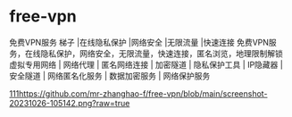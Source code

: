 # free-vpn
免费VPN服务 梯子 |在线隐私保护 |网络安全 |无限流量 |快速连接 免费VPN服务，在线隐私保护，网络安全，无限流量，快速连接，匿名浏览，地理限制解锁 虚拟专用网络 | 网络代理 | 匿名网络连接 | 加密隧道 | 隐私保护工具 | IP隐藏器 | 安全隧道 | 网络匿名化服务 | 数据加密服务 | 网络保护服务

[111](https://github.com/mr-zhanghao-f/free-vpn/blob/main/screenshot-20231026-105142.png?raw=true)https://github.com/mr-zhanghao-f/free-vpn/blob/main/screenshot-20231026-105142.png?raw=true
